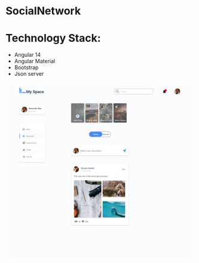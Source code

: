 # SocialNetwork

# Technology Stack:
- Angular 14
- Angular Material
- Bootstrap
- Json server

![alt text](./projectImage.png)

